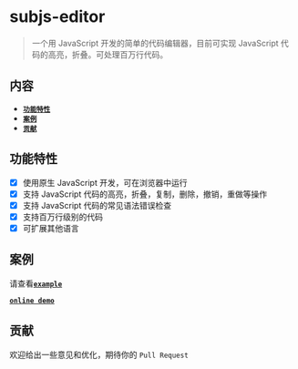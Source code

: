 # subjs-editor

> 一个用 JavaScript 开发的简单的代码编辑器，目前可实现 JavaScript 代码的高亮，折叠。可处理百万行代码。

## 内容

- [**`功能特性`**](#功能特性)
- [**`案例`**](#案例)
- [**`贡献`**](#贡献)

## 功能特性
* [x] 使用原生 JavaScript 开发，可在浏览器中运行
* [x] 支持 JavaScript 代码的高亮，折叠，复制，删除，撤销，重做等操作
* [x] 支持 JavaScript 代码的常见语法错误检查
* [x] 支持百万行级别的代码
* [x] 可扩展其他语言

## 案例

请查看[**`example`**](https://github.com/wanls4583/subjs-editor/tree/master/src/example)

[**`online demo`**](https://blog.lisong.hn.cn/code/example/subjs-editor/dist/example/index.html)

## 贡献

欢迎给出一些意见和优化，期待你的 `Pull Request`